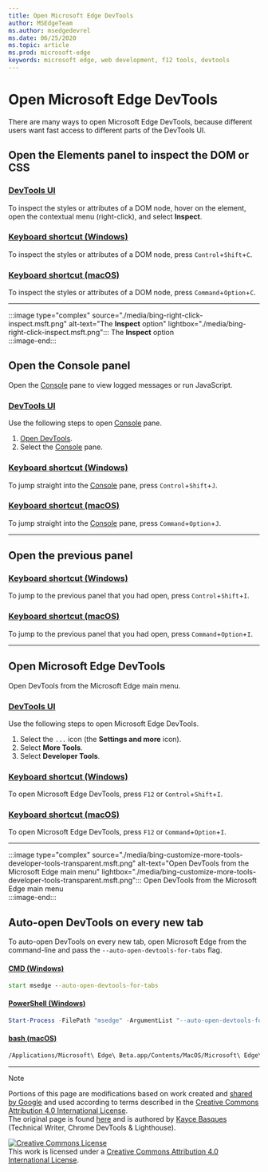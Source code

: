 ```yaml
---
title: Open Microsoft Edge DevTools
author: MSEdgeTeam
ms.author: msedgedevrel
ms.date: 06/25/2020
ms.topic: article
ms.prod: microsoft-edge
keywords: microsoft edge, web development, f12 tools, devtools
---
```

<!-- Copyright Kayce Basques 

   Licensed under the Apache License, Version 2.0 (the "License");
   you may not use this file except in compliance with the License.
   You may obtain a copy of the License at

       https://www.apache.org/licenses/LICENSE-2.0

   Unless required by applicable law or agreed to in writing, software
   distributed under the License is distributed on an "AS IS" BASIS,
   WITHOUT WARRANTIES OR CONDITIONS OF ANY KIND, either express or implied.
   See the License for the specific language governing permissions and
   limitations under the License. -->

# Open Microsoft Edge DevTools  

There are many ways to open Microsoft Edge DevTools, because different users want fast access to different parts of the DevTools UI.  

## Open the Elements panel to inspect the DOM or CSS  

### [DevTools UI](#tab/ui/)  

<a id="elements-inspection"></a>  

To inspect the styles or attributes of a DOM node, hover on the element, open the contextual menu \(right-click\), and select **Inspect**.  

### [Keyboard shortcut (Windows)](#tab/keyboard-windows/)  

<a id="elements-inspection"></a>  

To inspect the styles or attributes of a DOM node, press `Control`+`Shift`+`C`.  

### [Keyboard shortcut (macOS)](#tab/keyboard-mac/)  

<a id="elements-inspection"></a>  

To inspect the styles or attributes of a DOM node, press `Command`+`Option`+`C`.  

* * *  

:::image type="complex" source="./media/bing-right-click-inspect.msft.png" alt-text="The **Inspect** option" lightbox="./media/bing-right-click-inspect.msft.png":::
   The **Inspect** option  
:::image-end:::  

<!--See [Get Started With Viewing And Changing CSS][GetStartedCSS].  -->  

## Open the Console panel  

Open the [Console][DevToolsConsoleIndex] pane to view logged messages or run JavaScript.  

### [DevTools UI](#tab/ui/)  

<a id="console-inspection"></a>  

Use the following steps to open [Console][DevToolsConsoleIndex] pane.  

1.  [Open DevTools](#open-microsoft-edge-devtools).  
1.  Select the [Console][DevToolsConsoleIndex] pane.  

### [Keyboard shortcut (Windows)](#tab/keyboard-windows/)  

<a id="console-inspection"></a>  

To jump straight into the [Console][DevToolsConsoleIndex] pane, press `Control`+`Shift`+`J`.  

### [Keyboard shortcut (macOS)](#tab/keyboard-mac/)  

<a id="console-inspection"></a>  

To jump straight into the [Console][DevToolsConsoleIndex] pane, press `Command`+`Option`+`J`.  

* * *  

<!--See [Get Started With The Console][ConsoleGetStarted].  -->

## Open the previous panel  

### [Keyboard shortcut (Windows)](#tab/keyboard-windows/)  

<a id="open-previous"></a>  

To jump to the previous panel that you had open, press `Control`+`Shift`+`I`.  

### [Keyboard shortcut (macOS)](#tab/keyboard-mac/)  

<a id="open-previous"></a>  

To jump to the previous panel that you had open, press `Command`+`Option`+`I`.  

* * *  

## Open Microsoft Edge DevTools  

Open DevTools from the Microsoft Edge main menu.  

### [DevTools UI](#tab/ui/)  

<a id="open-devtools-task"></a>  

Use the following steps to open Microsoft Edge DevTools.  

1.  Select the  `...` icon \(the **Settings and more** icon\).  
1.  Select **More Tools**.  
1.  Select **Developer Tools**.  

### [Keyboard shortcut (Windows)](#tab/keyboard-windows/)  

<a id="open-devtools-task"></a>  

To open Microsoft Edge DevTools, press `F12` or `Control`+`Shift`+`I`.  

### [Keyboard shortcut (macOS)](#tab/keyboard-mac/)  

<a id="open-devtools-task"></a>  

To open Microsoft Edge DevTools, press `F12` or `Command`+`Option`+`I`.  

* * *  

:::image type="complex" source="./media/bing-customize-more-tools-developer-tools-transparent.msft.png" alt-text="Open DevTools from the Microsoft Edge main menu" lightbox="./media/bing-customize-more-tools-developer-tools-transparent.msft.png":::
   Open DevTools from the Microsoft Edge main menu  
:::image-end:::  

## Auto-open DevTools on every new tab  

To auto-open DevTools on every new tab, open Microsoft Edge from the command-line and pass the `--auto-open-devtools-for-tabs` flag.  

#### [CMD (Windows)](#tab/cmd/)  

<a id="selenium-tools-install"></a>  

```cmd
start msedge --auto-open-devtools-for-tabs
```  

#### [PowerShell (Windows)](#tab/powershell-windows/)  

<a id="selenium-tools-install"></a>  

```powershell
Start-Process -FilePath "msedge" -ArgumentList "--auto-open-devtools-for-tabs"
```  

#### [bash (macOS)](#tab/bash-macos/)  

<a id="selenium-tools-install"></a>  

```bash
/Applications/Microsoft\ Edge\ Beta.app/Contents/MacOS/Microsoft\ Edge\ Beta --auto-open-devtools-for-tabs
```  

* * *  

<!-- links -->  

[DevToolsConsoleIndex]: ./console/index.md "Console Overview | Microsoft Docs"  

<!--[ConsoleGetStarted]: /microsoft-edge/devtools-guide-chromium/console/get-started ""  -->  
<!--[GetStartedCSS]: /microsoft-edge/devtools-guide-chromium/css "CSS"  -->

> [!NOTE]
> Portions of this page are modifications based on work created and [shared by Google][GoogleSitePolicies] and used according to terms described in the [Creative Commons Attribution 4.0 International License][CCA4IL].  
> The original page is found [here](https://developers.google.com/web/tools/chrome-devtools/open) and is authored by [Kayce Basques][KayceBasques] \(Technical Writer, Chrome DevTools \& Lighthouse\).  

[![Creative Commons License][CCby4Image]][CCA4IL]  
This work is licensed under a [Creative Commons Attribution 4.0 International License][CCA4IL].  

[CCA4IL]: https://creativecommons.org/licenses/by/4.0  
[CCby4Image]: https://i.creativecommons.org/l/by/4.0/88x31.png  
[GoogleSitePolicies]: https://developers.google.com/terms/site-policies  
[KayceBasques]: https://developers.google.com/web/resources/contributors/kaycebasques  
